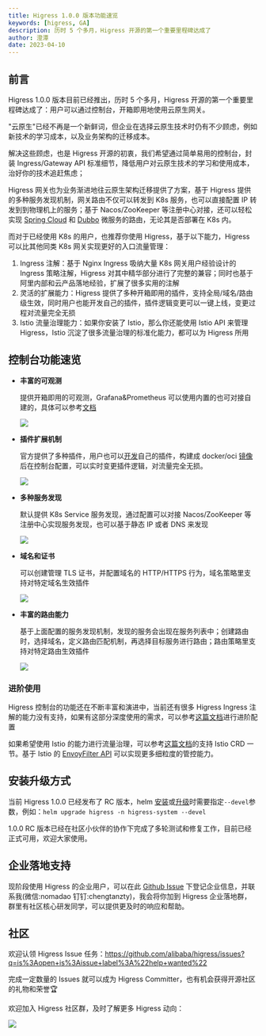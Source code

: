 ```yaml
---
title: Higress 1.0.0 版本功能速览
keywords: [higress, GA]
description: 历时 5 个多月，Higress 开源的第一个重要里程碑达成了
author: 澄潭
date: 2023-04-10
---
```


## 前言

Higress 1.0.0 版本目前已经推出，历时 5 个多月，Higress 开源的第一个重要里程碑达成了：用户可以通过控制台，开箱即用地使用云原生网关。

"云原生"已经不再是一个新鲜词，但企业在选择云原生技术时仍有不少顾虑，例如新技术的学习成本，以及业务架构的迁移成本。

解决这些顾虑，也是 Higress 开源的初衷，我们希望通过简单易用的控制台，封装 Ingress/Gateway API 标准细节，降低用户对云原生技术的学习和使用成本，治好你的技术追赶焦虑；

Higress 网关也为业务渐进地往云原生架构迁移提供了方案，基于 Higress 提供的多种服务发现机制，网关路由不仅可以转发到 K8s 服务，也可以直接配置 IP 转发到到物理机上的服务；基于 Nacos/ZooKeeper 等注册中心对接，还可以轻松实现 [Spring Cloud](https://higress.io/zh-cn/docs/user/spring-cloud) 和 [Dubbo](https://higress.io/zh-cn/docs/user/dubbo) 微服务的路由，无论其是否部署在 K8s 内。

而对于已经使用 K8s 的用户，也推荐你使用 Higress，基于以下能力，Higress 可以比其他同类 K8s 网关实现更好的入口流量管理：

1. Ingress 注解：基于 Nginx Ingress 吸纳大量 K8s 网关用户经验设计的 Ingress 策略注解，Higress 对其中精华部分进行了完整的兼容；同时也基于阿里内部和云产品落地经验，扩展了很多实用的注解
2. 灵活的扩展能力：Higress 提供了多种开箱即用的插件，支持全局/域名/路由级生效，同时用户也能开发自己的插件，插件逻辑变更可以一键上线，变更过程对流量完全无损
3. Istio 流量治理能力：如果你安装了 Istio，那么你还能使用 Istio API 来管理 Higress，Istio 沉淀了很多流量治理的标准化能力，都可以为 Higress 所用


## 控制台功能速览

- **丰富的可观测**

  提供开箱即用的可观测，Grafana&Prometheus 可以使用内置的也可对接自建的，具体可以参考[文档](https://higress.io/zh-cn/docs/user/prometheus)

  ![](https://img.alicdn.com/imgextra/i1/O1CN016n7gBU1UCnrfOBOZC_!!6000000002482-1-tps-1778-1012.gif)
    

- **插件扩展机制**

  官方提供了多种插件，用户也可以[开发](https://higress.io/zh-cn/docs/user/wasm-go)自己的插件，构建成 docker/oci [镜像](https://higress.io/zh-cn/docs/plugins/custom)后在控制台配置，可以实时变更插件逻辑，对流量完全无损。

  ![](https://img.alicdn.com/imgextra/i2/O1CN01t7XqQB1s6R8cM5ZRS_!!6000000005717-1-tps-1778-1012.gif)


- **多种服务发现**

  默认提供 K8s Service 服务发现，通过配置可以对接 Nacos/ZooKeeper 等注册中心实现服务发现，也可以基于静态 IP 或者 DNS 来发现

  ![](https://img.alicdn.com/imgextra/i2/O1CN0142CxRS1of0ZKg5soq_!!6000000005251-1-tps-1778-1012.gif)
    

- **域名和证书**

  可以创建管理 TLS 证书，并配置域名的 HTTP/HTTPS 行为，域名策略里支持对特定域名生效插件

  ![](https://img.alicdn.com/imgextra/i4/O1CN01eQhgZD1ggMonjdj9u_!!6000000004171-1-tps-1778-1012.gif)


- **丰富的路由能力**

  基于上面配置的服务发现机制，发现的服务会出现在服务列表中；创建路由时，选择域名，定义路由匹配机制，再选择目标服务进行路由；路由策略里支持对特定路由生效插件

  ![](https://img.alicdn.com/imgextra/i3/O1CN01lExhus1IvR4Q8kGmY_!!6000000000955-1-tps-1778-1012.gif)


### 进阶使用

Higress 控制台的功能还在不断丰富和演进中，当前还有很多 Higress Ingress 注解的能力没有支持，如果有这部分深度使用的需求，可以参考[这篇文档](https://higress.io/zh-cn/docs/user/annotation-use-case)进行进阶配置

如果希望使用 Istio 的能力进行流量治理，可以参考[这篇文档](https://higress.io/zh-cn/docs/ops/deploy-by-helm)的支持 Istio CRD 一节。基于 Istio 的 [EnvoyFilter API](https://istio.io/latest/docs/reference/config/networking/envoy-filter/) 可以实现更多细粒度的管控能力。


## 安装升级方式

当前 Higress 1.0.0 已经发布了 RC 版本，helm [安装](https://higress.io/zh-cn/docs/user/quickstart)或[升级](https://higress.io/zh-cn/docs/ops/upgrade)时需要指定`--devel`参数，例如：`helm upgrade higress -n higress-system --devel`

1.0.0 RC 版本已经在社区小伙伴的协作下完成了多轮测试和修复工作，目前已经正式可用，欢迎大家使用。

## 企业落地支持

现阶段使用 Higress 的企业用户，可以在此 [Github Issue](https://github.com/alibaba/higress/issues/1) 下登记企业信息，并联系我(微信:nomadao 钉钉:chengtanzty)，我会将你加到 Higress 企业落地群，群里有社区核心研发同学，可以提供更及时的响应和帮助。


## 社区

欢迎认领 Higress Issue 任务：https://github.com/alibaba/higress/issues?q=is%3Aopen+is%3Aissue+label%3A%22help+wanted%22

完成一定数量的 Issues 就可以成为 Higress Committer，也有机会获得开源社区的礼物和荣誉🏆

欢迎加入 Higress 社区群，及时了解更多 Higress 动向：

![](https://img.alicdn.com/imgextra/i2/O1CN0171Hg8d1XMMz4eFo3b_!!6000000002909-0-tps-720-405.jpg)
